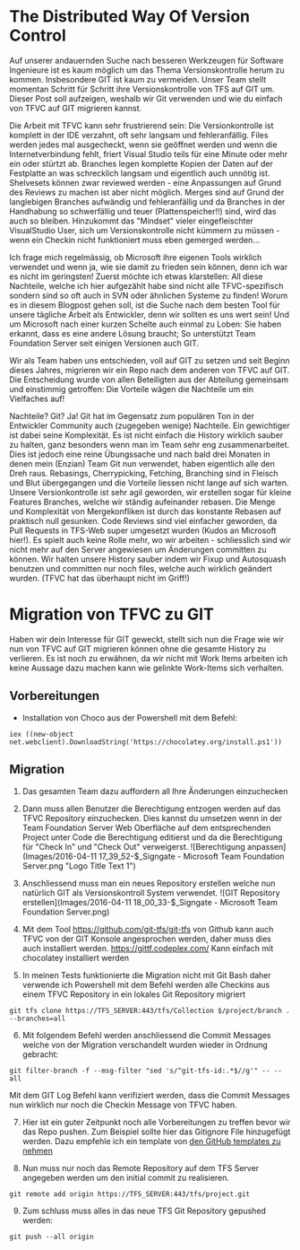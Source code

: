 # The Distributed Way Of Version Control

Auf unserer andauernden Suche nach besseren Werkzeugen für Software Ingenieure ist es kaum möglich um das Thema Versionskontrolle herum zu kommen. Insbesondere GIT ist kaum zu vermeiden. Unser Team stellt momentan Schritt für Schritt ihre Versionskontrolle von TFS auf GIT um. Dieser Post soll aufzeigen, weshalb wir Git verwenden und wie du einfach von TFVC auf GIT migrieren kannst.

Die Arbeit mit TFVC kann sehr frustrierend sein: Die Versionkontrolle ist komplett in der IDE verzahnt, oft sehr langsam und fehleranfällig. Files werden jedes mal ausgecheckt, wenn sie geöffnet werden und wenn die Internetverbindung fehlt, friert Visual Studio teils für eine Minute oder mehr ein oder stürtzt ab. Branches legen komplette Kopien der Daten auf der Festplatte an was schrecklich langsam und eigentlich auch unnötig ist. Shelvesets können zwar reviewed werden - eine Anpassungen auf Grund des Reviews zu machen ist aber nicht möglich. Merges sind auf Grund der langlebigen Branches aufwändig und fehleranfällig und da Branches in der Handhabung so schwerfällig und teuer (Plattenspeicher!!) sind, wird das auch so bleiben. Hinzukommt das "Mindset" vieler eingefleischter VisualStudio User, sich um Versionskontrolle nicht kümmern zu müssen - wenn ein Checkin nicht funktioniert muss eben gemerged werden...

Ich frage mich regelmässig, ob Microsoft ihre eigenen Tools wirklich verwendet und wenn ja, wie sie damit zu frieden sein können, denn ich war es nicht im geringsten! Zuerst möchte ich etwas klarstellen: All diese Nachteile, welche ich hier aufgezählt habe sind nicht alle TFVC-spezifisch sondern sind so oft auch in SVN oder ähnlichen Systeme zu finden! Worum es in diesem Blogpost gehen soll, ist die Suche nach dem besten Tool für unsere tägliche Arbeit als Entwickler, denn wir sollten es uns wert sein! Und um Microsoft nach einer kurzen Schelte auch einmal zu Loben: Sie haben erkannt, dass es eine andere Lösung braucht; So unterstützt Team Foundation Server seit einigen Versionen auch GIT.

Wir als Team haben uns entschieden, voll auf GIT zu setzen und seit Beginn dieses Jahres, migrieren wir ein Repo nach dem anderen von TFVC auf GIT. Die Entscheidung wurde von allen Beteiligten aus der Abteilung gemeinsam und einstimmig getroffen: Die Vorteile wägen die Nachteile um ein Vielfaches auf!

Nachteile? Git? Ja! Git hat im Gegensatz zum populären Ton in der Entwickler Community auch (zugegeben wenige) Nachteile. Ein gewichtiger ist dabei seine Komplexität. Es ist nicht einfach die History wirklich sauber zu halten, ganz besonders wenn man im Team sehr eng zusammenarbeitet. Dies ist jedoch eine reine Übungssache und nach bald drei Monaten in denen mein (Enzian) Team Git nun verwendet, haben eigentlich alle den Dreh raus. Rebasings, Cherrypicking, Fetching, Branching sind in Fleisch und Blut übergegangen und die Vorteile liessen nicht lange auf sich warten. Unsere Versionkontrolle ist sehr agil geworden, wir erstellen sogar für kleine Features Branches, welche wir ständig aufeinander rebasen. Die Menge und Komplexität von Mergekonfliken ist durch das konstante Rebasen auf praktisch null gesunken. Code Reviews sind viel einfacher geworden, da Pull Requests in TFS-Web super umgesetzt wurden (Kudos an Microsoft hier!). Es spielt auch keine Rolle mehr, wo wir arbeiten - schliesslich sind wir nicht mehr auf den Server angewiesen um Änderungen committen zu können. Wir halten unsere History sauber indem wir Fixup und Autosquash benutzen und committen nur noch files, welche auch wirklich geändert wurden. (TFVC hat das überhaupt nicht im Griff!)

# Migration von TFVC zu GIT

Haben wir dein Interesse für GIT geweckt, stellt sich nun die Frage wie wir nun von TFVC auf GIT migrieren können ohne die gesamte History zu verlieren.
Es ist noch zu erwähnen, da wir nicht mit Work Items arbeiten ich keine Aussage dazu machen kann wie gelinkte Work-Items sich verhalten.

## Vorbereitungen
- Installation von Choco aus der Powershell mit dem Befehl:
```
iex ((new-object net.webclient).DownloadString('https://chocolatey.org/install.ps1'))
```

## Migration

1. Das gesamten Team dazu auffordern all Ihre Änderungen einzuchecken

2. Dann muss allen Benutzer die Berechtigung entzogen werden auf das TFVC Repository einzuchecken. Dies kannst du umsetzen wenn in der Team Foundation Server Web Oberfläche auf dem entsprechenden Project unter Code die Berechtigung editierst und da die Berechtigung für "Check In" und "Check Out" verweigerst.
![Berechtigung anpassen](Images/2016-04-11 17_39_52-$_Signgate - Microsoft Team Foundation Server.png "Logo Title Text 1")

3. Anschliessend muss man ein neues Repository erstellen welche nun natürlich GIT als Versionskontroll System verwendet.
![GIT Repository erstellen](Images/2016-04-11 18_00_33-$_Signgate - Microsoft Team Foundation Server.png)

4. Mit dem Tool https://github.com/git-tfs/git-tfs von Github kann auch TFVC von der GIT Konsole angesprochen werden, daher muss dies auch installiert werden. https://gittf.codeplex.com/
Kann einfach mit chocolatey installiert werden

5. In meinen Tests funktionierte die Migration nicht mit Git Bash daher verwende ich Powershell mit dem Befehl werden alle Checkins aus einem TFVC Repository in ein lokales Git Repository migriert
```
git tfs clone https://TFS_SERVER:443/tfs/Collection $/project/branch . --branches=all
```
6. Mit folgendem Befehl werden anschliessend die Commit Messages welche von der Migration verschandelt wurden wieder in Ordnung gebracht:
```
git filter-branch -f --msg-filter "sed 's/^git-tfs-id:.*$//g'" -- --all
```
Mit dem GIT Log Befehl kann verifiziert werden, dass die Commit Messages nun wirklich nur noch die Checkin Message von TFVC haben.

7. Hier ist ein guter Zeitpunkt noch alle Vorbereitungen zu treffen bevor wir das Repo pushen. Zum Beispiel sollte hier das Gitignore File hinzugefügt werden. Dazu empfehle ich ein template von [den GitHub templates zu nehmen](https://github.com/github/gitignore)

8. Nun muss nur noch das Remote Repository auf dem TFS Server angegeben werden um den initial commit zu realisieren.
```
git remote add origin https://TFS_SERVER:443/tfs/project.git
```
9. Zum schluss muss alles in das neue TFS Git Repository gepushed werden:
```
git push --all origin
```
